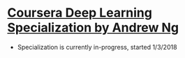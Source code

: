 # [Coursera Deep Learning Specialization by Andrew Ng](https://www.coursera.org/specializations/deep-learning) 

* Specialization is currently in-progress, started 1/3/2018
